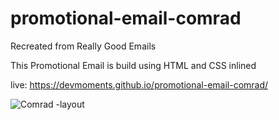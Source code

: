 # promotional-email-comrad

Recreated from Really Good Emails

This Promotional Email is build using HTML and CSS inlined

live: https://devmoments.github.io/promotional-email-comrad/

![Comrad -layout](https://user-images.githubusercontent.com/108278982/186013255-f8234d0e-a82d-48d4-b70b-cde7d0eaff0b.png)
